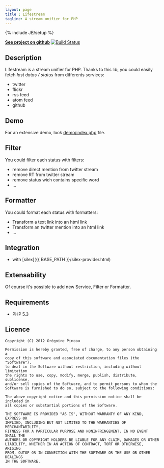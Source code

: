 ```yaml
---
layout: page
title : Lifestream
tagline: A stream unifier for PHP
---
```

{% include JB/setup %}

[**See project on github**](https://github.com/lyrixx/lifestream)
[![Build Status](https://secure.travis-ci.org/lyrixx/lifestream.png)](http://travis-ci.org/lyrixx/lifestream)

Description
-----------

Lifestream is a stream unifier for PHP.
Thanks to this lib, you could easily fetch *last datas / status*
from differents services:

-  twitter
-  flickr
-  rss feed
-  atom feed
-  github

Demo
------

For an extensive demo, look
[demo/index.php](https://github.com/lyrixx/lifestream/blob/master/demo/index.php)
file.

Filter
------

You could filter each status with filters:

-  remove direct mention from twitter stream
-  remove RT from twitter stream
-  remove status wich contains specific word
-  ...

Formatter
---------

You could format each status with formatters:

-  Transform a text link into an html link
-  Transform an twitter mention into an html link
-  ...

Integration
-----------

-  with [silex]({{ BASE_PATH }}/silex-provider.html)


Extensability
-------------

Of course it's possible to add new Service, Filter or Formatter.

Requirements
------------

-  PHP 5.3

Licence
-------

    Copyright (C) 2012 Grégoire Pineau

    Permission is hereby granted, free of charge, to any person obtaining a
    copy of this software and associated documentation files (the "Software"),
    to deal in the Software without restriction, including without limitation
    the rights to use, copy, modify, merge, publish, distribute, sublicense,
    and/or sell copies of the Software, and to permit persons to whom the
    Software is furnished to do so, subject to the following conditions:

    The above copyright notice and this permission notice shall be included in
    all copies or substantial portions of the Software.

    THE SOFTWARE IS PROVIDED "AS IS", WITHOUT WARRANTY OF ANY KIND, EXPRESS OR
    IMPLIED, INCLUDING BUT NOT LIMITED TO THE WARRANTIES OF MERCHANTABILITY,
    FITNESS FOR A PARTICULAR PURPOSE AND NONINFRINGEMENT. IN NO EVENT SHALL THE
    AUTHORS OR COPYRIGHT HOLDERS BE LIABLE FOR ANY CLAIM, DAMAGES OR OTHER
    LIABILITY, WHETHER IN AN ACTION OF CONTRACT, TORT OR OTHERWISE, ARISING
    FROM, OUTOF OR IN CONNECTION WITH THE SOFTWARE OR THE USE OR OTHER DEALINGS
    IN THE SOFTWARE.
